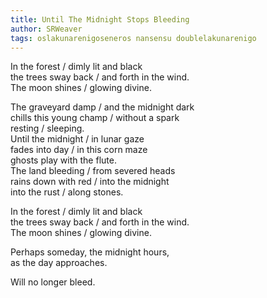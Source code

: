 ```yaml
---
title: Until The Midnight Stops Bleeding
author: SRWeaver
tags: oslakunarenigoseneros nansensu doublelakunarenigo
---
```

In the forest / dimly lit and black<br />
the trees sway back / and forth in the wind.<br />
The moon shines / glowing divine.<br />

The graveyard damp / and the midnight dark<br />
chills this young champ / without a spark<br />
resting / sleeping.<br />
Until the midnight / in lunar gaze<br />
fades into day / in this corn maze<br />
ghosts play with the flute.<br />
The land bleeding / from severed heads<br />
rains down with red / into the midnight<br />
into the rust / along stones.<br />

In the forest / dimly lit and black<br />
the trees sway back / and forth in the wind.<br />
The moon shines / glowing divine.<br />

Perhaps someday, the midnight hours,<br />
as the day approaches.<br />

Will no longer bleed.
